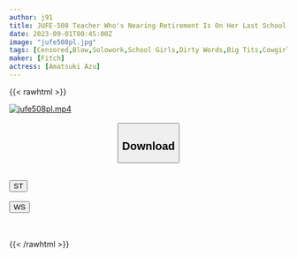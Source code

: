 ```yaml
---
author: j91
title: JUFE-508 Teacher Who's Nearing Retirement Is On Her Last School Trip... She's Usually Very Serious At School, And She's A Plump And Cute Student, And Her Sperm Is Sucked Out At Night For 2 Nights And 3 Days, Azu Amatsuki
date: 2023-09-01T00:45:00Z
image: "jufe508pl.jpg"
tags: [Censored,Blow,Solowork,School Girls,Dirty Words,Big Tits,Cowgirl	 ]
maker: [Fitch]
actress: [Amatsuki Azu]
---
```



{{< rawhtml >}}

<div class="video" data-videoid="b7V42GgozWfxjZ">
    <a href="javascript:;">
        <img src="https://my.j91.asia/posts/jufe508pl/jufe508pl.jpg" width="WIDTH" height="HEIGHT" alt="jufe508pl.mp4" loading="lazy">
    </a>
</div>

<script type="text/javascript" src="https://j91.asia/asset/on-demand-st.js"></script>

<br>
  <link rel="stylesheet" href="https://j91.asia/asset/bs5.css">
  
  <center>
  <button class="btn btn-primary" type="button" data-bs-toggle="collapse" data-bs-target=".multi-collapse" aria-expanded="false" aria-controls="multiCollapseExample1 multiCollapseExample2"><h2>Download</h2></button></center>
</p>
<div class="row">
  <div class="col">
    <div class="collapse multi-collapse" id="multiCollapseExample1">
      <div class="card card-body">
	      	      <br>
<div class="buttons">  
<a href="https://streamtape.to/v/b7V42GgozWfxjZ"><button class="btn-hover color-3"><i class="fa fa-download"></i> ST</button></a></div>
    </div>
  </div>
</div>
  <div class="col">
    <div class="collapse multi-collapse" id="multiCollapseExample2">
      <div class="card card-body">
	      <br>
<div class="buttons">
    <a href="https://wolfstream.tv/2glxssfrbyqi"><button class="btn-hover color-9"><i class="fa fa-download"></i> WS</button></a></div>
<br><br>
      </div>
    </div>
  </div>
</div>

{{< /rawhtml >}}

